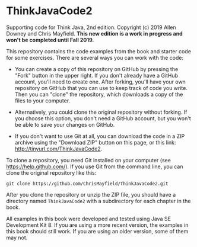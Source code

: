 # ThinkJavaCode2
Supporting code for Think Java, 2nd edition.
Copyright (c) 2019 Allen Downey and Chris Mayfield.
**This new edition is a work in progress and won't be completed until Fall 2019.**

This repository contains the code examples from the book and starter code for some exercises.
There are several ways you can work with the code:

* You can create a copy of this repository on GitHub by pressing the "Fork" button in the upper right.
If you don't already have a GitHub account, you'll need to create one.
After forking, you'll have your own repository on GitHub that you can use to keep track of code you write.
Then you can "clone" the repository, which downloads a copy of the files to your computer.

* Alternatively, you could clone the original repository without forking.
If you choose this option, you don't need a GitHub account, but you won't be able to save your changes on GitHub.

* If you don't want to use Git at all, you can download the code in a ZIP archive using the "Download ZIP" button on this page, or this link: http://tinyurl.com/ThinkJavaCode2.

To clone a repository, you need Git installed on your computer (see https://help.github.com/).
If you use Git from the command line, you can clone the original repository like this:

    git clone https://github.com/ChrisMayfield/ThinkJavaCode2.git

After you clone the repository or unzip the ZIP file, you should have a directory named `ThinkJavaCode2` with a subdirectory for each chapter in the book.

All examples in this book were developed and tested using Java SE Development Kit 8.
If you are using a more recent version, the examples in this book should still work.
If you are using an older version, some of them may not.
